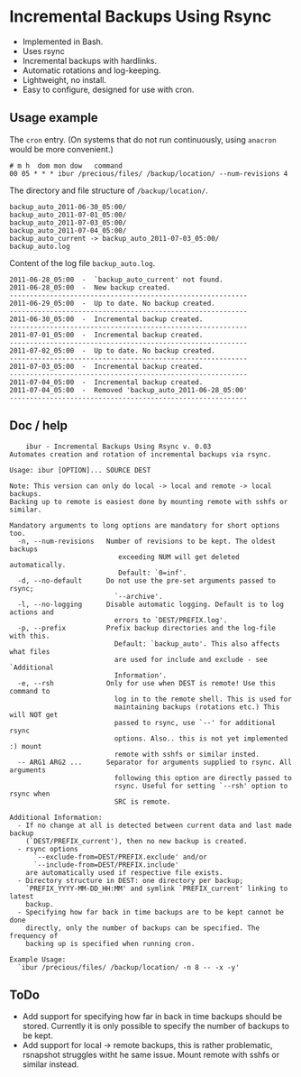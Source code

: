 # Incremental Backups Using Rsync

* Implemented in Bash.
* Uses rsync
* Incremental backups with hardlinks.
* Automatic rotations and log-keeping.
* Lightweight, no install.
* Easy to configure, designed for use with cron.

## Usage example

The `cron` entry. (On systems that do not run continuously, using `anacron` would be more convenient.)

    # m h  dom mon dow   command
    00 05 * * * ibur /precious/files/ /backup/location/ --num-revisions 4

The directory and file structure of `/backup/location/`.

    backup_auto_2011-06-30_05:00/
    backup_auto_2011-07-01_05:00/
    backup_auto_2011-07-03_05:00/
    backup_auto_2011-07-04_05:00/
    backup_auto_current -> backup_auto_2011-07-03_05:00/
    backup_auto.log

Content of the log file `backup_auto.log`.

    2011-06-28_05:00  -  `backup_auto_current' not found.
    2011-06-28_05:00  -  New backup created.
    -----------------------------------------------------------
    2011-06-29_05:00  -  Up to date. No backup created.
    -----------------------------------------------------------
    2011-06-30_05:00  -  Incremental backup created.
    -----------------------------------------------------------
    2011-07-01_05:00  -  Incremental backup created.
    -----------------------------------------------------------
    2011-07-02_05:00  -  Up to date. No backup created.
    -----------------------------------------------------------
    2011-07-03_05:00  -  Incremental backup created.
    -----------------------------------------------------------
    2011-07-04_05:00  -  Incremental backup created.
    2011-07-04_05:00  -  Removed 'backup_auto_2011-06-28_05:00'
    -----------------------------------------------------------

## Doc / help

        ibur - Incremental Backups Using Rsync v. 0.03
    Automates creation and rotation of incremental backups via rsync.

    Usage: ibur [OPTION]... SOURCE DEST

    Note: This version can only do local -> local and remote -> local backups.
    Backing up to remote is easiest done by mounting remote with sshfs or similar.

    Mandatory arguments to long options are mandatory for short options too.
      -n, --num-revisions   Number of revisions to be kept. The oldest backups
                               exceeding NUM will get deleted automatically.
                               Default: `0=inf'.
      -d, --no-default      Do not use the pre-set arguments passed to rsync;
                              `--archive'.
      -l, --no-logging      Disable automatic logging. Default is to log actions and
                              errors to `DEST/PREFIX.log'.
      -p, --prefix          Prefix backup directories and the log-file with this.
                              Default: `backup_auto'. This also affects what files
                              are used for include and exclude - see `Additional
                              Information'.
      -e, --rsh             Only for use when DEST is remote! Use this command to
                              log in to the remote shell. This is used for
                              maintaining backups (rotations etc.) This will NOT get
                              passed to rsync, use `--' for additional rsync
                              options. Also.. this is not yet implemented :) mount
                              remote with sshfs or similar insted.
      -- ARG1 ARG2 ...      Separator for arguments supplied to rsync. All arguments
                              following this option are directly passed to
                              rsync. Useful for setting `--rsh' option to rsync when
                              SRC is remote.

    Additional Information:
      - If no change at all is detected between current data and last made backup
        (`DEST/PREFIX_current'), then no new backup is created.
      - rsync options
          `--exclude-from=DEST/PREFIX.exclude' and/or
          `--include-from=DEST/PREFIX.include'
        are automatically used if respective file exists.
      - Directory structure in DEST: one directory per backup;
        `PREFIX_YYYY-MM-DD_HH:MM' and symlink `PREFIX_current' linking to latest
        backup.
      - Specifying how far back in time backups are to be kept cannot be done
        directly, only the number of backups can be specified. The frequency of
        backing up is specified when running cron.

    Example Usage:
      `ibur /precious/files/ /backup/location/ -n 8 -- -x -y'


## ToDo

* Add support for specifying how far in back in time backups should be stored.
  Currently it is only possible to specify the number of backups to be kept.
* Add support for local -> remote backups, this is rather problematic, rsnapshot
  struggles witht he same issue. Mount remote with sshfs or similar instead.
